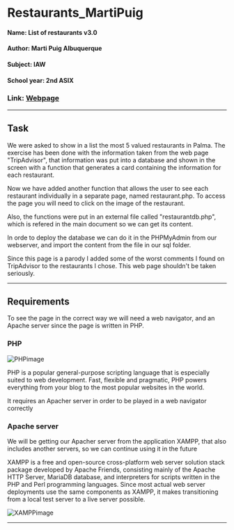 # Restaurants_MartiPuig

#### Name: List of restaurants v3.0

#### Author: Marti Puig Albuquerque

#### Subject: IAW

#### School year: 2nd ASIX

### Link: [Webpage](https://serveriaw.iesfbmoll.org/~mpuig/Restaurants_MartiPuig/index.php)

---
## Task 

We were asked to show in a list the most 5 valued restaurants in Palma. 
The exercise has been done with the information taken from the web page "TripAdvisor", that information was put into a database and shown in the screen with a function that generates a card containing the information for each restaurant.

Now we have added another function that allows the user to see each restaurant individually in a separate page, named restaurant.php. To access the page you will need to click on the image of the restaurant.

Also, the functions were put in an external file called "restaurantdb.php", which is refered in the main document so we can get its content.

In orde to deploy the database we can do it in the PHPMyAdmin from our webserver, and import the content from the file in our sql folder.

Since this page is a parody I added some of the worst comments I found on TripAdvisor to the restaurants I chose.
This web page shouldn't be taken seriously.


---
## Requirements

To see the page in the correct way we will need a web navigator,  and an Apache server since the page is written in PHP.

### PHP 
![PHPimage](https://avatars0.githubusercontent.com/u/25158?s=280&v=4)

PHP is a popular general-purpose scripting language that is especially suited to web development.
Fast, flexible and pragmatic, PHP powers everything from your blog to the most popular websites in the world.

It requires an Apacher server in order to be played in a web navigator correctly


### Apache server

We will be getting our Apacher server from the application XAMPP, that also includes another servers, so we can continue using it in the future

XAMPP is a free and open-source cross-platform web server solution stack package developed by Apache Friends, consisting mainly of the Apache HTTP Server, MariaDB database, and interpreters for scripts written in the PHP and Perl programming languages. Since most actual web server deployments use the same components as XAMPP, it makes transitioning from a local test server to a live server possible.

![XAMPPimage](https://cdn2.iconfinder.com/data/icons/pack1-baco-flurry-icons-style/512/XAMPP.png)

---

